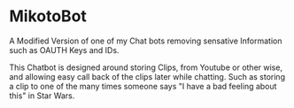 # MikotoBot
A Modified Version of one of my Chat bots removing sensative Information such as OAUTH Keys and IDs.

This Chatbot is designed around storing Clips, from Youtube or other wise, and allowing easy call back of the clips later while chatting. Such as storing a clip to one of the many times someone says "I have a bad feeling about this" in Star Wars.
